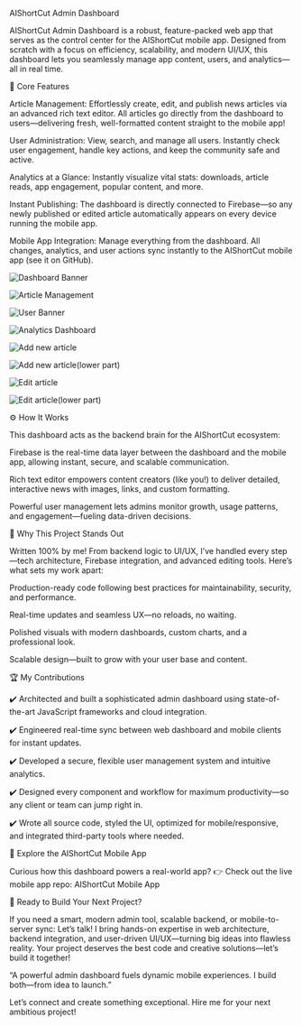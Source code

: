 AIShortCut Admin Dashboard

AIShortCut Admin Dashboard is a robust, feature-packed web app that serves as the control center for the AIShortCut mobile app. Designed from scratch with a focus on efficiency, scalability, and modern UI/UX, this dashboard lets you seamlessly manage app content, users, and analytics—all in real time.

📰 Core Features

Article Management:
Effortlessly create, edit, and publish news articles via an advanced rich text editor. All articles go directly from the dashboard to users—delivering fresh, well-formatted content straight to the mobile app!

User Administration:
View, search, and manage all users. Instantly check user engagement, handle key actions, and keep the community safe and active.

Analytics at a Glance:
Instantly visualize vital stats: downloads, article reads, app engagement, popular content, and more.

Instant Publishing:
The dashboard is directly connected to Firebase—so any newly published or edited article automatically appears on every device running the mobile app.

Mobile App Integration:
Manage everything from the dashboard. All changes, analytics, and user actions sync instantly to the AIShortCut mobile app (see it on GitHub).

![Dashboard Banner](screenshots/Screenshot_(25).png)

![Article Management](screenshots/Screenshot_(26).png)

![User Banner](screenshots/Screenshot_(27).png)

![Analytics Dashboard](screenshots/Screenshot_(28).png)

![Add new article](screenshots/Screenshot_(29).png)

![Add new article(lower part)](screenshots/Screenshot_(30).png)

![Edit article](screenshots/Screenshot_(31).png)

![Edit article(lower part)](screenshots/Screenshot_(32).png)

⚙️ How It Works

This dashboard acts as the backend brain for the AIShortCut ecosystem:

Firebase is the real-time data layer between the dashboard and the mobile app, allowing instant, secure, and scalable communication.

Rich text editor empowers content creators (like you!) to deliver detailed, interactive news with images, links, and custom formatting.

Powerful user management lets admins monitor growth, usage patterns, and engagement—fueling data-driven decisions.

🌟 Why This Project Stands Out

Written 100% by me!
From backend logic to UI/UX, I’ve handled every step—tech architecture, Firebase integration, and advanced editing tools. Here’s what sets my work apart:

Production-ready code following best practices for maintainability, security, and performance.

Real-time updates and seamless UX—no reloads, no waiting.

Polished visuals with modern dashboards, custom charts, and a professional look.

Scalable design—built to grow with your user base and content.

🏆 My Contributions

✔️ Architected and built a sophisticated admin dashboard using state-of-the-art JavaScript frameworks and cloud integration.

✔️ Engineered real-time sync between web dashboard and mobile clients for instant updates.

✔️ Developed a secure, flexible user management system and intuitive analytics.

✔️ Designed every component and workflow for maximum productivity—so any client or team can jump right in.

✔️ Wrote all source code, styled the UI, optimized for mobile/responsive, and integrated third-party tools where needed.

📱 Explore the AIShortCut Mobile App

Curious how this dashboard powers a real-world app?
👉 Check out the live mobile app repo: AIShortCut Mobile App

👋 Ready to Build Your Next Project?

If you need a smart, modern admin tool, scalable backend, or mobile-to-server sync:
Let’s talk!
I bring hands-on expertise in web architecture, backend integration, and user-driven UI/UX—turning big ideas into flawless reality.
Your project deserves the best code and creative solutions—let’s build it together!

“A powerful admin dashboard fuels dynamic mobile experiences. I build both—from idea to launch.”

Let’s connect and create something exceptional. Hire me for your next ambitious project!